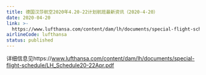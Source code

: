 ```yaml
---
title: 德国汉莎航空2020年4.20-22计划航班最新资讯（2020-4-20）
date: 2020-04-20
link: >-
  https://www.lufthansa.com/content/dam/lh/documents/special-flight-schedule/LH_Schedule20-22Apr.pdf
airlineCode: lufthansa
status: published
---
```

详细信息见https://www.lufthansa.com/content/dam/lh/documents/special-flight-schedule/LH_Schedule20-22Apr.pdf